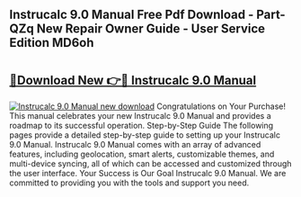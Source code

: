 ## Instrucalc 9.0 Manual Free Pdf Download - Part-QZq New Repair Owner Guide - User Service Edition MD6oh

# <h2><a href="http://bc1053.oget.top/?id=Instrucalc+9.0+Manual">🔗Download New 👉🔴 Instrucalc 9.0 Manual</a></h2>

[![Instrucalc 9.0 Manual new download](https://i.imgur.com/5g1atiW.png)](http://bc1053.oget.top/?id=Instrucalc+9.0+Manual)
Congratulations on Your Purchase! This manual celebrates your new Instrucalc 9.0 Manual and provides a roadmap to its successful operation. Step-by-Step Guide The following pages provide a detailed step-by-step guide to setting up your Instrucalc 9.0 Manual. Instrucalc 9.0 Manual comes with an array of advanced features, including geolocation, smart alerts, customizable themes, and multi-device syncing, all of which can be accessed and customized through the user interface. Your Success is Our Goal Instrucalc 9.0 Manual. We are committed to providing you with the tools and support you need.
